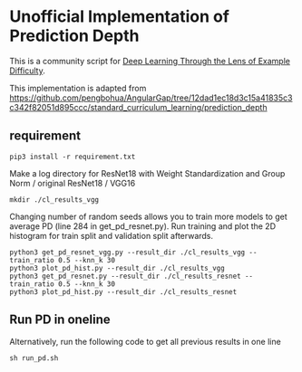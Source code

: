 # Unofficial Implementation of Prediction Depth

This is a community script for [Deep Learning Through the Lens of Example Difficulty](https://arxiv.org/abs/2106.09647).

This implementation is adapted from https://github.com/pengbohua/AngularGap/tree/12dad1ec18d3c15a41835c3c342f82051d895ccc/standard_curriculum_learning/prediction_depth

## requirement
```shell script
pip3 install -r requirement.txt
```
Make a log directory for ResNet18 with Weight Standardization and Group Norm / original ResNet18 / VGG16
```shell script
mkdir ./cl_results_vgg
```
Changing number of random seeds allows you to train more models to get average PD (line 284 in get_pd_resnet.py).
Run training and plot the 2D histogram for train split and validation split afterwards.
```shell script
python3 get_pd_resnet_vgg.py --result_dir ./cl_results_vgg --train_ratio 0.5 --knn_k 30
python3 plot_pd_hist.py --result_dir ./cl_results_vgg
python3 get_pd_resnet.py --result_dir ./cl_results_resnet --train_ratio 0.5 --knn_k 30
python3 plot_pd_hist.py --result_dir ./cl_results_resnet
```

## Run PD in oneline
Alternatively, run the following code to get all previous results in one line
```shell script
sh run_pd.sh
```
